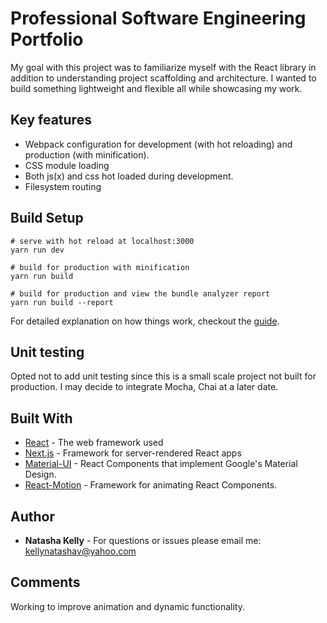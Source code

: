 # Professional Software Engineering Portfolio

 My goal with this project was to familiarize myself with the React library in addition to understanding project scaffolding and architecture. I wanted to build something lightweight and flexible all while showcasing my work.

## Key features

* Webpack configuration for development (with hot reloading) and production (with minification).
* CSS module loading
* Both js(x) and css hot loaded during development.
* Filesystem routing

## Build Setup

```
# serve with hot reload at localhost:3000
yarn run dev

# build for production with minification
yarn run build

# build for production and view the bundle analyzer report
yarn run build --report

```

For detailed explanation on how things work, checkout the [guide](https://github.com/zeit/next.js/).

## Unit testing

Opted not to add unit testing since this is a small scale project not built for production. I may decide to integrate Mocha, Chai at a later date.


## Built With

* [React](https://facebook.github.io/react/docs/installation.html) - The web framework used
* [Next.js](https://github.com/zeit/next.js/) - Framework for server-rendered React apps
* [Material-UI]("http://www.material-ui.com/#/") - React Components that implement Google's Material Design.
* [React-Motion]("https://github.com/chenglou/react-motion") - Framework for animating React Components.


## Author

* **Natasha Kelly** -
For questions or issues please email me: kellynatashav@yahoo.com

## Comments

Working to improve animation and dynamic functionality.
